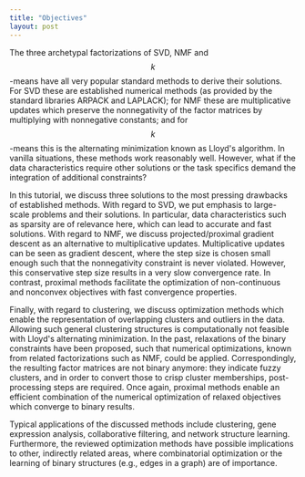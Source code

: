 ```yaml
---
title: "Objectives"
layout: post
---
```

The three archetypal factorizations of SVD, NMF  and $$k$$-means have all very popular standard methods to derive their solutions. 
For SVD these are established numerical methods (as provided by the standard libraries ARPACK and LAPLACK); 
for NMF these are multiplicative updates which preserve the nonnegativity of the factor matrices by multiplying with nonnegative constants; 
and for $$k$$-means this is the alternating minimization known as Lloyd's algorithm. In vanilla situations, these methods work reasonably well. 
However, what if the data characteristics require other solutions or the task specifics demand the integration of additional constraints?

In this tutorial, we discuss three solutions to the most pressing drawbacks of established methods. 
With regard to SVD, we put emphasis to large-scale problems and their solutions. In particular, data characteristics such as sparsity are of relevance 
here, which can lead to accurate and fast solutions. With regard to NMF, we discuss projected/proximal gradient descent as an alternative to 
multiplicative updates. Multiplicative updates can be seen as gradient descent, where the step size is chosen small enough such that the nonnegativity 
constraint is never violated. However, this conservative step size results in a very slow convergence rate. In contrast, proximal methods facilitate 
the optimization of non-continuous and nonconvex objectives with fast convergence properties.

Finally, with regard to clustering, we discuss optimization methods which enable the representation of overlapping clusters and outliers in the data. 
Allowing such general clustering structures is computationally not feasible with Lloyd's alternating minimization. 
In the past, relaxations of the binary constraints have been proposed, such that numerical optimizations, known from related factorizations such as 
NMF, could be applied. Correspondingly, the resulting factor matrices are not  binary anymore: they indicate fuzzy clusters, and in order to convert 
those to crisp cluster memberships, post-processing steps are required. Once again, proximal methods enable an efficient combination of the numerical 
optimization of relaxed objectives which converge to binary results.

Typical applications of the discussed methods include clustering, gene expression analysis, collaborative filtering, and network structure learning. 
Furthermore, the reviewed optimization methods have possible implications to other, indirectly related areas, where combinatorial optimization or the 
learning of binary structures (e.g., edges in a graph) are of importance.
